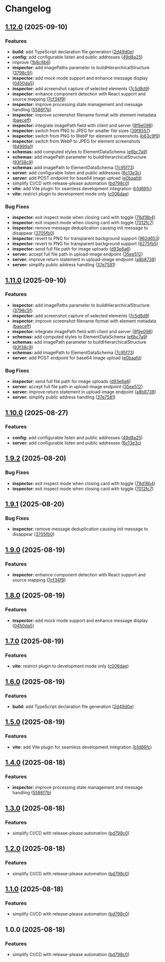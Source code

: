 # Changelog

## [1.12.0](https://github.com/nguyenvanduocit/instantCode/compare/v1.11.0...v1.12.0) (2025-09-10)


### Features

* **build:** add TypeScript declaration file generation ([2d49d0e](https://github.com/nguyenvanduocit/instantCode/commit/2d49d0e58a6938dab604980d299720596fe87c98))
* **config:** add configurable listen and public addresses ([49d8a25](https://github.com/nguyenvanduocit/instantCode/commit/49d8a2533237494d29394268867243bddf52af4f))
* improve ([1b8c6b6](https://github.com/nguyenvanduocit/instantCode/commit/1b8c6b6006aee586f430c020aaaafab032a96798))
* **inspector:** add imagePaths parameter to buildHierarchicalStructure ([3798c5f](https://github.com/nguyenvanduocit/instantCode/commit/3798c5f7307b1b4b123d843e4e5b3e228a5f33cf))
* **inspector:** add mock mode support and enhance message display ([0450da5](https://github.com/nguyenvanduocit/instantCode/commit/0450da598254ebec9db810e6cf4aefd7a07a9cb9))
* **inspector:** add screenshot capture of selected elements ([7c5d8d9](https://github.com/nguyenvanduocit/instantCode/commit/7c5d8d90e1b015ba0a7e8461cc3ee0f8eddaedcd))
* **inspector:** enhance component detection with React support and source mapping ([7cf34f9](https://github.com/nguyenvanduocit/instantCode/commit/7cf34f9e75f9c2cfd01eac5ea4a0a71fddb520ca))
* **inspector:** improve processing state management and message handling ([5586f7b](https://github.com/nguyenvanduocit/instantCode/commit/5586f7ba03285c85fdbec118bd246d0c1a4f924a))
* **inspector:** improve screenshot filename format with element metadata ([baeceff](https://github.com/nguyenvanduocit/instantCode/commit/baeceff29ea535a449dc84a5e91c5c592d2adaa3))
* **inspector:** integrate imagePath field with client and server ([9f9e098](https://github.com/nguyenvanduocit/instantCode/commit/9f9e09826163d4489bec1e70af0a6bea125ec742))
* **inspector:** switch from PNG to JPEG for smaller file sizes ([39f8557](https://github.com/nguyenvanduocit/instantCode/commit/39f855777f50cb8a0a3d23ef0106dade89bf01ef))
* **inspector:** switch from PNG to WebP for element screenshots ([b63c9f9](https://github.com/nguyenvanduocit/instantCode/commit/b63c9f98064418b22448e6868318a247bbaf5260))
* **inspector:** switch from WebP to JPEG for element screenshots ([64999a1](https://github.com/nguyenvanduocit/instantCode/commit/64999a10b3f50a37fd77e322ba194b04ab4fa79c))
* **schemas:** add computed styles to ElementDataSchema ([e6bc7a9](https://github.com/nguyenvanduocit/instantCode/commit/e6bc7a908a2c4385b90175e7dcf276060f618237))
* **schemas:** add imagePath parameter to buildHierarchicalStructure ([93f38c9](https://github.com/nguyenvanduocit/instantCode/commit/93f38c9bea7c5da055e694fc88b1c925ae182c14))
* **schemas:** add imagePath to ElementDataSchema ([7c95f73](https://github.com/nguyenvanduocit/instantCode/commit/7c95f73cddf0582e1f2353a37b02653bff31a6d3))
* **server:** add configurable listen and public addresses ([6c13e3c](https://github.com/nguyenvanduocit/instantCode/commit/6c13e3c8d78613b0b94ab99a0b1f39091b85770b))
* **server:** add POST endpoint for base64 image upload ([e0baafd](https://github.com/nguyenvanduocit/instantCode/commit/e0baafd0ed69ad20bc1749ef0b5d741fedaad5f0))
* simplify CI/CD with release-please automation ([bd798c0](https://github.com/nguyenvanduocit/instantCode/commit/bd798c096f3e581ede1f48940a5a019c90dca5be))
* **vite:** add Vite plugin for seamless development integration ([b1d86fc](https://github.com/nguyenvanduocit/instantCode/commit/b1d86fcf88815a999adda5f87549726b4a254f63))
* **vite:** restrict plugin to development mode only ([c006dae](https://github.com/nguyenvanduocit/instantCode/commit/c006dae7969ece2e778a22f967b33a4c1ad3dff0))


### Bug Fixes

* **inspector:** exit inspect mode when closing card with toggle ([78d18b4](https://github.com/nguyenvanduocit/instantCode/commit/78d18b4468607135eb63aad03b19e291a64aeaae))
* **inspector:** exit inspect mode when closing card with toggle ([7012fc7](https://github.com/nguyenvanduocit/instantCode/commit/7012fc7dc9123272436d091477074c7eff6f3544))
* **inspector:** remove message deduplication causing init message to disappear ([3705fb0](https://github.com/nguyenvanduocit/instantCode/commit/3705fb0ee412b420261f5b9ece8e463e866050e4))
* **inspector:** revert to PNG for transparent background support ([962d653](https://github.com/nguyenvanduocit/instantCode/commit/962d653e747638a9a2b9b7a2be5f63e28fcf17ec))
* **inspector:** revert to PNG for transparent background support ([6275fb5](https://github.com/nguyenvanduocit/instantCode/commit/6275fb5e1651caf20c9853920c72d6da074cf0da))
* **inspector:** send full file path for image uploads ([d93e6a6](https://github.com/nguyenvanduocit/instantCode/commit/d93e6a6d4455724ff574f78612273a2f5c79d2d8))
* **server:** accept full file path in upload-image endpoint ([35ee512](https://github.com/nguyenvanduocit/instantCode/commit/35ee512210f8befc482c2ae2c96cbfc648947128))
* **server:** improve return statement in upload-image endpoint ([a8b8738](https://github.com/nguyenvanduocit/instantCode/commit/a8b87387df10121679bec4b69b4a9b7fab2c0078))
* **server:** simplify public address handling ([37e7581](https://github.com/nguyenvanduocit/instantCode/commit/37e75813334fd2d57cf26cd3a037e38166c2b28d))

## [1.11.0](https://github.com/nguyenvanduocit/instantCode/compare/v1.10.0...v1.11.0) (2025-09-10)


### Features

* **inspector:** add imagePaths parameter to buildHierarchicalStructure ([3798c5f](https://github.com/nguyenvanduocit/instantCode/commit/3798c5f7307b1b4b123d843e4e5b3e228a5f33cf))
* **inspector:** add screenshot capture of selected elements ([7c5d8d9](https://github.com/nguyenvanduocit/instantCode/commit/7c5d8d90e1b015ba0a7e8461cc3ee0f8eddaedcd))
* **inspector:** improve screenshot filename format with element metadata ([baeceff](https://github.com/nguyenvanduocit/instantCode/commit/baeceff29ea535a449dc84a5e91c5c592d2adaa3))
* **inspector:** integrate imagePath field with client and server ([9f9e098](https://github.com/nguyenvanduocit/instantCode/commit/9f9e09826163d4489bec1e70af0a6bea125ec742))
* **schemas:** add computed styles to ElementDataSchema ([e6bc7a9](https://github.com/nguyenvanduocit/instantCode/commit/e6bc7a908a2c4385b90175e7dcf276060f618237))
* **schemas:** add imagePath parameter to buildHierarchicalStructure ([93f38c9](https://github.com/nguyenvanduocit/instantCode/commit/93f38c9bea7c5da055e694fc88b1c925ae182c14))
* **schemas:** add imagePath to ElementDataSchema ([7c95f73](https://github.com/nguyenvanduocit/instantCode/commit/7c95f73cddf0582e1f2353a37b02653bff31a6d3))
* **server:** add POST endpoint for base64 image upload ([e0baafd](https://github.com/nguyenvanduocit/instantCode/commit/e0baafd0ed69ad20bc1749ef0b5d741fedaad5f0))


### Bug Fixes

* **inspector:** send full file path for image uploads ([d93e6a6](https://github.com/nguyenvanduocit/instantCode/commit/d93e6a6d4455724ff574f78612273a2f5c79d2d8))
* **server:** accept full file path in upload-image endpoint ([35ee512](https://github.com/nguyenvanduocit/instantCode/commit/35ee512210f8befc482c2ae2c96cbfc648947128))
* **server:** improve return statement in upload-image endpoint ([a8b8738](https://github.com/nguyenvanduocit/instantCode/commit/a8b87387df10121679bec4b69b4a9b7fab2c0078))
* **server:** simplify public address handling ([37e7581](https://github.com/nguyenvanduocit/instantCode/commit/37e75813334fd2d57cf26cd3a037e38166c2b28d))

## [1.10.0](https://github.com/nguyenvanduocit/instantCode/compare/v1.9.2...v1.10.0) (2025-08-27)


### Features

* **config:** add configurable listen and public addresses ([49d8a25](https://github.com/nguyenvanduocit/instantCode/commit/49d8a2533237494d29394268867243bddf52af4f))
* **server:** add configurable listen and public addresses ([6c13e3c](https://github.com/nguyenvanduocit/instantCode/commit/6c13e3c8d78613b0b94ab99a0b1f39091b85770b))

## [1.9.2](https://github.com/nguyenvanduocit/instantCode/compare/v1.9.1...v1.9.2) (2025-08-20)


### Bug Fixes

* **inspector:** exit inspect mode when closing card with toggle ([78d18b4](https://github.com/nguyenvanduocit/instantCode/commit/78d18b4468607135eb63aad03b19e291a64aeaae))
* **inspector:** exit inspect mode when closing card with toggle ([7012fc7](https://github.com/nguyenvanduocit/instantCode/commit/7012fc7dc9123272436d091477074c7eff6f3544))

## [1.9.1](https://github.com/nguyenvanduocit/instantCode/compare/v1.9.0...v1.9.1) (2025-08-20)


### Bug Fixes

* **inspector:** remove message deduplication causing init message to disappear ([3705fb0](https://github.com/nguyenvanduocit/instantCode/commit/3705fb0ee412b420261f5b9ece8e463e866050e4))

## [1.9.0](https://github.com/nguyenvanduocit/instantCode/compare/v1.8.0...v1.9.0) (2025-08-19)


### Features

* **inspector:** enhance component detection with React support and source mapping ([7cf34f9](https://github.com/nguyenvanduocit/instantCode/commit/7cf34f9e75f9c2cfd01eac5ea4a0a71fddb520ca))

## [1.8.0](https://github.com/nguyenvanduocit/instantCode/compare/v1.7.0...v1.8.0) (2025-08-19)


### Features

* **inspector:** add mock mode support and enhance message display ([0450da5](https://github.com/nguyenvanduocit/instantCode/commit/0450da598254ebec9db810e6cf4aefd7a07a9cb9))

## [1.7.0](https://github.com/nguyenvanduocit/instantCode/compare/v1.6.0...v1.7.0) (2025-08-19)


### Features

* **vite:** restrict plugin to development mode only ([c006dae](https://github.com/nguyenvanduocit/instantCode/commit/c006dae7969ece2e778a22f967b33a4c1ad3dff0))

## [1.6.0](https://github.com/nguyenvanduocit/instantCode/compare/v1.5.0...v1.6.0) (2025-08-19)


### Features

* **build:** add TypeScript declaration file generation ([2d49d0e](https://github.com/nguyenvanduocit/instantCode/commit/2d49d0e58a6938dab604980d299720596fe87c98))

## [1.5.0](https://github.com/nguyenvanduocit/instantCode/compare/v1.4.0...v1.5.0) (2025-08-19)


### Features

* **vite:** add Vite plugin for seamless development integration ([b1d86fc](https://github.com/nguyenvanduocit/instantCode/commit/b1d86fcf88815a999adda5f87549726b4a254f63))

## [1.4.0](https://github.com/nguyenvanduocit/instantCode/compare/v1.3.0...v1.4.0) (2025-08-18)


### Features

* **inspector:** improve processing state management and message handling ([5586f7b](https://github.com/nguyenvanduocit/instantCode/commit/5586f7ba03285c85fdbec118bd246d0c1a4f924a))

## [1.3.0](https://github.com/nguyenvanduocit/instantCode/compare/v1.2.0...v1.3.0) (2025-08-18)


### Features

* simplify CI/CD with release-please automation ([bd798c0](https://github.com/nguyenvanduocit/instantCode/commit/bd798c096f3e581ede1f48940a5a019c90dca5be))

## [1.2.0](https://github.com/nguyenvanduocit/instantCode/compare/v1.1.0...v1.2.0) (2025-08-18)


### Features

* simplify CI/CD with release-please automation ([bd798c0](https://github.com/nguyenvanduocit/instantCode/commit/bd798c096f3e581ede1f48940a5a019c90dca5be))

## [1.1.0](https://github.com/nguyenvanduocit/instantCode/compare/v1.0.0...v1.1.0) (2025-08-18)


### Features

* simplify CI/CD with release-please automation ([bd798c0](https://github.com/nguyenvanduocit/instantCode/commit/bd798c096f3e581ede1f48940a5a019c90dca5be))

## 1.0.0 (2025-08-18)


### Features

* simplify CI/CD with release-please automation ([bd798c0](https://github.com/nguyenvanduocit/instantCode/commit/bd798c096f3e581ede1f48940a5a019c90dca5be))
